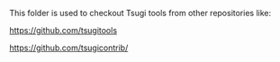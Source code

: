This folder is used to checkout Tsugi tools from other repositories like:

https://github.com/tsugitools

https://github.com/tsugicontrib/

